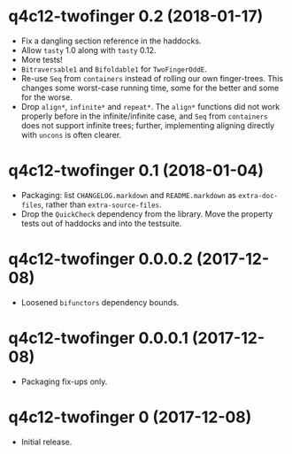 q4c12-twofinger 0.2 (2018-01-17)
================================

* Fix a dangling section reference in the haddocks.
* Allow `tasty` 1.0 along with `tasty` 0.12.
* More tests!
* `Bitraversable1` and `Bifoldable1` for `TwoFingerOddE`.
* Re-use `Seq` from `containers` instead of rolling our own finger-trees. This changes some worst-case running time, some for the better and some for the worse.
* Drop `align*`, `infinite*` and `repeat*`. The `align*` functions did not work properly before in the infinite/infinite case, and `Seq` from `containers` does not support infinite trees; further, implementing aligning directly with `uncons` is often clearer.

q4c12-twofinger 0.1 (2018-01-04)
================================

* Packaging: list `CHANGELOG.markdown` and `README.markdown` as `extra-doc-files`, rather than `extra-source-files`.
* Drop the `QuickCheck` dependency from the library. Move the property tests out of haddocks and into the testsuite.

q4c12-twofinger 0.0.0.2 (2017-12-08)
====================================

* Loosened `bifunctors` dependency bounds.

q4c12-twofinger 0.0.0.1 (2017-12-08)
====================================

* Packaging fix-ups only.

q4c12-twofinger 0 (2017-12-08)
==============================

* Initial release.
